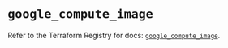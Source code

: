 # `google_compute_image`

Refer to the Terraform Registry for docs: [`google_compute_image`](https://registry.terraform.io/providers/hashicorp/google-beta/6.34.1/docs/resources/google_compute_image).
